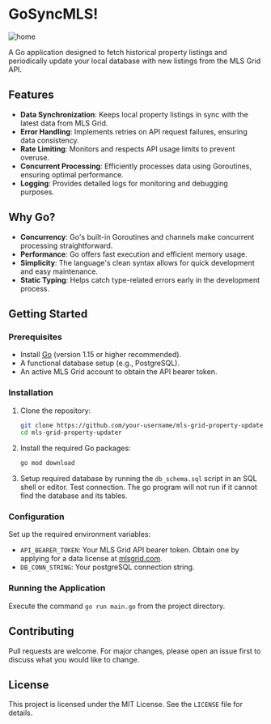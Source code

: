 # GoSyncMLS!
![home](https://github.com/piotrsenkow/gosyncmls/assets/25436323/cdd2bfda-2793-47ac-927b-6f16c15c00a9)

A Go application designed to fetch historical property listings and periodically update your local database with new listings from the MLS Grid API.
## Features

- **Data Synchronization**: Keeps local property listings in sync with the latest data from MLS Grid.
- **Error Handling**: Implements retries on API request failures, ensuring data consistency.
- **Rate Limiting**: Monitors and respects API usage limits to prevent overuse.
- **Concurrent Processing**: Efficiently processes data using Goroutines, ensuring optimal performance.
- **Logging**: Provides detailed logs for monitoring and debugging purposes.

## Why Go?

- **Concurrency**: Go's built-in Goroutines and channels make concurrent processing straightforward.
- **Performance**: Go offers fast execution and efficient memory usage.
- **Simplicity**: The language's clean syntax allows for quick development and easy maintenance.
- **Static Typing**: Helps catch type-related errors early in the development process.

## Getting Started

### Prerequisites

- Install [Go](https://golang.org/doc/install) (version 1.15 or higher recommended).
- A functional database setup (e.g., PostgreSQL).
- An active MLS Grid account to obtain the API bearer token.

### Installation

1. Clone the repository:
    ```bash
    git clone https://github.com/your-username/mls-grid-property-updater.git
    cd mls-grid-property-updater
    ```

2. Install the required Go packages:
    ```bash
    go mod download
    ```

3. Setup required database by running the `db_schema.sql` script in an SQL shell or editor. Test connection. The go program will not run if it cannot find the database and its tables.

### Configuration

Set up the required environment variables:

- `API_BEARER_TOKEN`: Your MLS Grid API bearer token. Obtain one by applying for a data license at [mlsgrid.com](https://mlsgrid.com).
- `DB_CONN_STRING`: Your postgreSQL connection string.

### Running the Application

Execute the command `go run main.go` from the project directory.

## Contributing

Pull requests are welcome. For major changes, please open an issue first to discuss what you would like to change.

## License

This project is licensed under the MIT License. See the `LICENSE` file for details.

